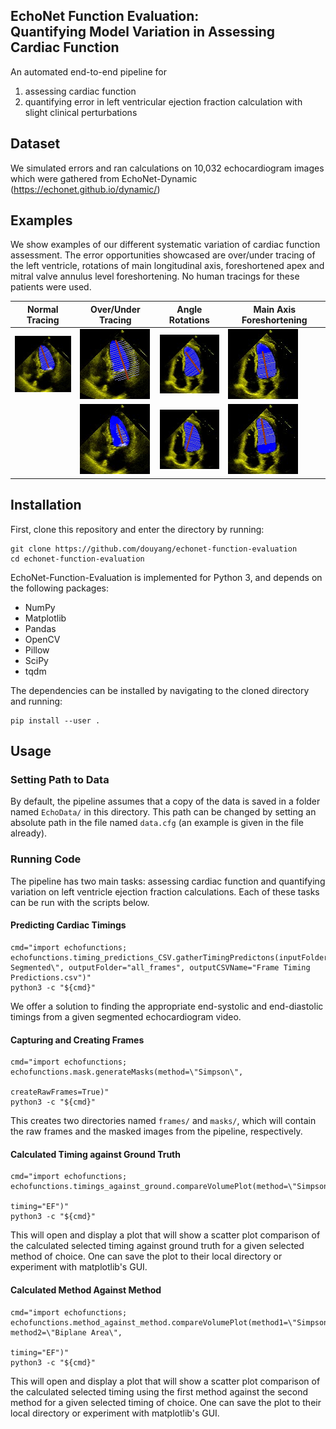 ## EchoNet Function Evaluation:<br/>Quantifying Model Variation in Assessing Cardiac Function

An automated end-to-end pipeline for  
1) assessing cardiac function
2) quantifying error in left ventricular ejection fraction calculation with slight clinical perturbations

## Dataset
We simulated errors and ran calculations on 10,032 echocardiogram images which were gathered from EchoNet-Dynamic (https://echonet.github.io/dynamic/)

## Examples
We show examples of our different systematic variation of cardiac function assessment. The error opportunities showcased are over/under tracing of the left ventricle, rotations of main longitudinal axis, foreshortened apex and mitral valve annulus level foreshortening. No human tracings for these patients were used.

| Normal Tracing | Over/Under Tracing | Angle Rotations | Main Axis Foreshortening |
|---------------------------------| ----------------------------------   | -------------------------------- | ------------------------------ |
| ![](docs/media/Normal.png) | ![](docs/media/Overtrace.png) | ![](docs/media/PositiveAngle.png) | ![](docs/media/Top.png) |
|                                              | ![](docs/media/Undertrace.png) | ![](docs/media/NegativeAngle.png) | ![](docs/media/Bottom.png) |


## Installation
First, clone this repository and enter the directory by running:
```
git clone https://github.com/douyang/echonet-function-evaluation
cd echonet-function-evaluation
```

EchoNet-Function-Evaluation is implemented for Python 3, and depends on the following packages:
* NumPy
* Matplotlib
* Pandas
* OpenCV
* Pillow
* SciPy
* tqdm

The dependencies can be installed by navigating to the cloned directory and running:
```
pip install --user .
```

## Usage
### Setting Path to Data
By default, the pipeline assumes that a copy of the data is saved in a folder named ```EchoData/``` in this directory. This path can be changed by setting an absolute path in the file named ```data.cfg``` (an example is given in the file already).

### Running Code
The pipeline has two main tasks: assessing cardiac function and quantifying variation on left ventricle ejection fraction calculations. Each of these tasks can be run with the scripts below.

#### Predicting Cardiac Timings
```
cmd="import echofunctions; echofunctions.timing_predictions_CSV.gatherTimingPredictons(inputFolder=\"Videos-Segmented\", outputFolder="all_frames", outputCSVName="Frame Timing Predictions.csv")"
python3 -c "${cmd}"
```
We offer a solution to finding the appropriate end-systolic and end-diastolic timings from a given segmented echocardiogram video.

#### Capturing and Creating Frames
```
cmd="import echofunctions; echofunctions.mask.generateMasks(method=\"Simpson\",
                                                      createRawFrames=True)"
python3 -c "${cmd}"
```

This creates two directories named ```frames/``` and ```masks/```, which will contain the raw frames and the masked images from the pipeline, respectively.

#### Calculated Timing against Ground Truth
```
cmd="import echofunctions; echofunctions.timings_against_ground.compareVolumePlot(method=\"Simpson\",
                                                                                    timing="EF")"
python3 -c "${cmd}"
```
This will open and display a plot that will show a scatter plot comparison of the calculated selected timing against ground truth for a given selected method of choice. One can save the plot to their local directory or experiment with matplotlib's GUI.

#### Calculated Method Against Method
```
cmd="import echofunctions; echofunctions.method_against_method.compareVolumePlot(method1=\"Simpson\", method2=\"Biplane Area\",
                                                                                 timing="EF")"
python3 -c "${cmd}"
```
This will open and display a plot that will show a scatter plot comparison of the calculated selected timing using the first method against the second method for a given selected timing of choice. One can save the plot to their local directory or experiment with matplotlib's GUI.
